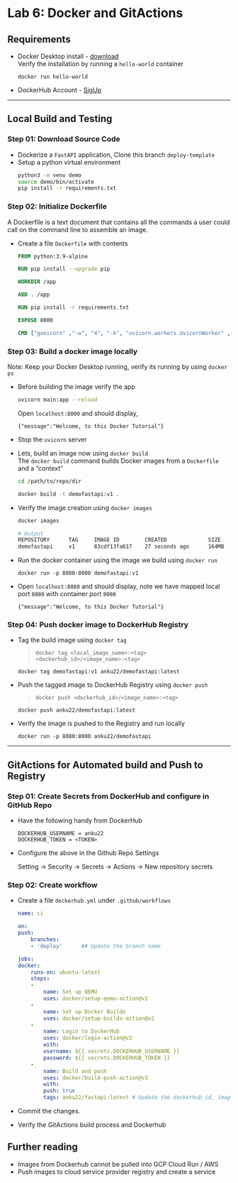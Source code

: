 # Lab 6: Docker and GitActions

## Requirements
- Docker Desktop install - [download](https://www.docker.com/products/docker-desktop/) <br>
    Verify the installation by running a `hello-world` container
    ```
    docker run hello-world
    ```
- DockerHub Account - [SigUp](https://hub.docker.com/signup)

---

## Local Build and Testing

### Step 01: Download Source Code

* Dockerize a `FastAPI` application, Clone this branch `deploy-template`  <br>
* Setup a python virtual environment
    ```bash
    python3 -m venv demo
    source demo/bin/activate
    pip install -r requirements.txt
    ```

### Step 02: Initialize Dockerfile

A Dockerfile is a text document that contains all the commands a user could call on the command line to assemble an image.

* Create a file `Dockerfile` with contents

    ```Dockerfile
    FROM python:3.9-alpine

    RUN pip install --upgrade pip

    WORKDIR /app

    ADD . /app

    RUN pip install -r requirements.txt

    EXPOSE 8000

    CMD ["gunicorn" ,"-w", "4", "-k", "uvicorn.workers.UvicornWorker" , "--bind", "0.0.0.0:8000", "main:app"]
    ```

### Step 03: Build a docker image locally
Note: Keep your Docker Desktop running, verify its running by using `docker ps` 

* Before building the image verify the app

    ```bash
    uvicorn main:app --reload
    ```

    Open `localhost:8000` and should display,
    ```plaintext
    {"message":"Welcome, to this Docker Tutorial"}
    ```

* Stop the `uvicorn` server

* Lets, build an image now using `docker build` <br>
    The `docker build` command builds Docker images from a `Dockerfile` and a “context”

    ```bash
    cd /path/to/repo/dir

    docker build -t demofastapi:v1 .
    ```

* Verify the image creation using `docker images`

    ```bash
    docker images

    # Output
    REPOSITORY      TAG     IMAGE ID        CREATED             SIZE
    demofastapi     v1      83cdf13fa617    27 seconds ago      164MB
    ```

* Run the docker container using the image we build using `docker run`
    ```
    docker run -p 8080:8000 demofastapi:v1
    ```

* Open `localhost:8080` and should display, note we have mapped local port `8080` with container port `8000`
    ```plaintext
    {"message":"Welcome, to this Docker Tutorial"}
    ```

### Step 04: Push docker image to DockerHub Registry


* Tag the build image using `docker tag`
    > `docker tag <local_image_name>:<tag> <dockerhub_id>/<image_name>:<tag>`
    ```
    docker tag demofastapi:v1 anku22/demofastapi:latest
    ```

* Push the tagged image to DockerHub Registry using `docker push`

    > `docker push <dockerhub_id>/<image_name>:<tag>`

    ```
    docker push anku22/demofastapi:latest
    ```

* Verify the image is pushed to the Registry and run locally 
    ```
    docker run -p 8080:8000 anku22/demofastapi
    ```

---

## GitActions for Automated build and Push to Registry

### Step 01: Create Secrets from DockerHub and configure in GitHub Repo

* Have the following handy from DockerHub
    ```
    DOCKERHUB_USERNAME = anku22
    DOCKERHUB_TOKEN = <TOKEN>
    ```

* Configure the above in the Github Repo Settings

    Setting -> Security -> Secrets -> Actions  -> New repository secrets

### Step 02: Create workflow
* Create a file `dockerhub.yml` under `.github/workflows`

    ```yml
    name: ci

    on:
    push:
        branches:
        - 'deploy'      ## Update the branch name

    jobs:
    docker:
        runs-on: ubuntu-latest
        steps:
        -
            name: Set up QEMU
            uses: docker/setup-qemu-action@v2
        -
            name: Set up Docker Buildx
            uses: docker/setup-buildx-action@v2
        -
            name: Login to DockerHub
            uses: docker/login-action@v2
            with:
            username: ${{ secrets.DOCKERHUB_USERNAME }}
            password: ${{ secrets.DOCKERHUB_TOKEN }}
        -
            name: Build and push
            uses: docker/build-push-action@v3
            with:
            push: true
            tags: anku22/fastapi:latest # Update the dockerhub_id, image_name and tag
    ```

* Commit the changes.

* Verify the GitActions build process and Dockerhub


## Further reading

* Images from Dockerhub cannot be pulled into GCP Cloud Run / AWS
* Push images to cloud service provider registry and create a service